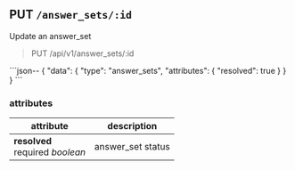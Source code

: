 ## PUT `/answer_sets/:id`

Update an answer_set

<blockquote class="lang-specific"><p>PUT /api/v1/answer_sets/:id</p></blockquote>
```json--
{
  "data": {
    "type": "answer_sets",
    "attributes": {
        "resolved": true
    }
  }
}
```

### attributes

attribute          | description
------------- | -------------
__resolved__<br>required _boolean_ | answer_set status
